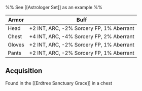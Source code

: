 %% See [[Astrologer Set]] as an example %%

| Armor | Buff |
| ---- | ---- |
| Head | +2 INT, ARC, -2% Sorcery FP, 1% Aberrant |
| Chest | +4 INT, ARC, -4% Sorcery FP, 2% Aberrant  |
| Gloves | +2 INT, ARC, -2% Sorcery FP, 1% Aberrant |
| Pants | +2 INT, ARC, -2% Sorcery FP, 1% Aberrant |

## Acquisition
Found in the [[Erdtree Sanctuary Grace]] in a chest